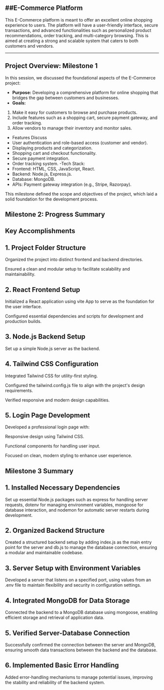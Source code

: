 ##E-Commerce Platform
--------------------------------

This E-Commerce platform is meant to offer an excellent online shopping experience to users. The platform will have a user-friendly interface, secure transactions, and advanced functionalities such as personalized product recommendations, order tracking, and multi-category browsing. This is aimed at creating a strong and scalable system that caters to both customers and vendors.

---

## Project Overview: Milestone 1

In this session, we discussed the foundational aspects of the E-Commerce project:

- **Purpose:** Developing a comprehensive platform for online shopping that bridges the gap between customers and businesses.
- **Goals:**
1. Make it easy for customers to browse and purchase products.
2. Include features such as a shopping cart, secure payment gateway, and order tracking.
3. Allow vendors to manage their inventory and monitor sales.
- Features Discuss
- User authentication and role-based access (customer and vendor).
- Displaying products and categorization.
- Shopping cart and checkout functionality.
- Secure payment integration.
- Order tracking system.
-Tech Stack:
- Frontend: HTML, CSS, JavaScript, React.
- Backend: Node.js, Express.js.
- Database: MongoDB.
- APIs: Payment gateway integration (e.g., Stripe, Razorpay).

This milestone defined the scope and objectives of the project, which laid a solid foundation for the development process.

 ## Milestone 2: Progress Summary

 ##  Key Accomplishments

 ## 1. Project Folder Structure

Organized the project into distinct frontend and backend directories.

Ensured a clean and modular setup to facilitate scalability and maintainability.

## 2. React Frontend Setup

Initialized a React application using  vite App to serve as the foundation for the user interface.

Configured essential dependencies and scripts for development and production builds.

## 3. Node.js Backend Setup

Set up a simple Node.js server as the backend.

## 4. Tailwind CSS Configuration

Integrated Tailwind CSS for utility-first styling.

Configured the tailwind.config.js file to align with the project's design requirements.

Verified responsive and modern design capabilities.

## 5. Login Page Development

Developed a professional login page with:

Responsive design using Tailwind CSS.

Functional components for handling user input.

Focused on clean, modern styling to enhance user experience.  



## Milestone 3 Summary

## 1. Installed Necessary Dependencies
Set up essential Node.js packages such as express for handling server requests, dotenv for managing environment variables, mongoose for database interaction, and nodemon for automatic server restarts during development.

## 2. Organized Backend Structure
Created a structured backend setup by adding index.js as the main entry point for the server and db.js to manage the database connection, ensuring a modular and maintainable codebase.

## 3. Server Setup with Environment Variables
Developed a server that listens on a specified port, using values from an .env file to maintain flexibility and security in configuration settings.

## 4. Integrated MongoDB for Data Storage
Connected the backend to a MongoDB database using mongoose, enabling efficient storage and retrieval of application data.

## 5. Verified Server-Database Connection
Successfully confirmed the connection between the server and MongoDB, ensuring smooth data transactions between the backend and the database.

## 6. Implemented Basic Error Handling
Added error-handling mechanisms to manage potential issues, improving the stability and reliability of the backend system.